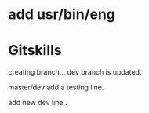 # add usr/bin/eng
# Gitskills

creating branch...
dev branch is updated.


master/dev add a testing line.

add new dev line..